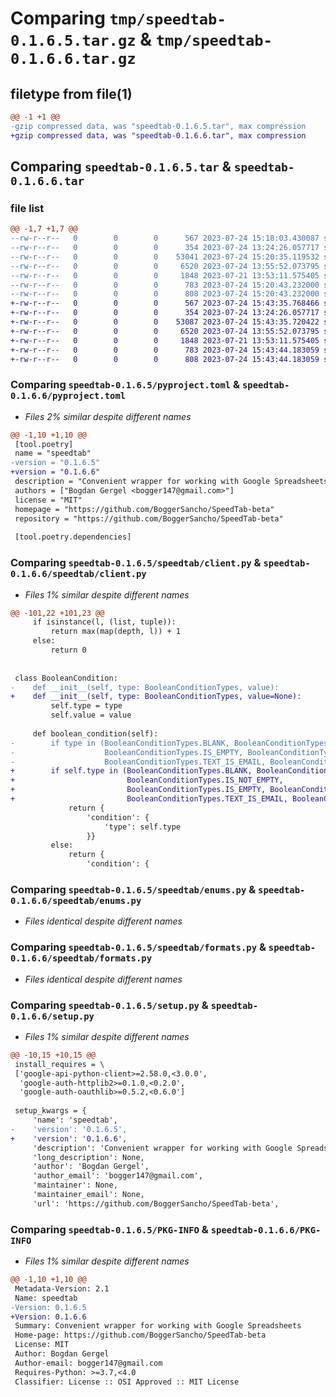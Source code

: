 # Comparing `tmp/speedtab-0.1.6.5.tar.gz` & `tmp/speedtab-0.1.6.6.tar.gz`

## filetype from file(1)

```diff
@@ -1 +1 @@
-gzip compressed data, was "speedtab-0.1.6.5.tar", max compression
+gzip compressed data, was "speedtab-0.1.6.6.tar", max compression
```

## Comparing `speedtab-0.1.6.5.tar` & `speedtab-0.1.6.6.tar`

### file list

```diff
@@ -1,7 +1,7 @@
--rw-r--r--   0        0        0      567 2023-07-24 15:18:03.430087 speedtab-0.1.6.5/pyproject.toml
--rw-r--r--   0        0        0      354 2023-07-24 13:24:26.057717 speedtab-0.1.6.5/speedtab/__init__.py
--rw-r--r--   0        0        0    53041 2023-07-24 15:20:35.119532 speedtab-0.1.6.5/speedtab/client.py
--rw-r--r--   0        0        0     6520 2023-07-24 13:55:52.073795 speedtab-0.1.6.5/speedtab/enums.py
--rw-r--r--   0        0        0     1848 2023-07-21 13:53:11.575405 speedtab-0.1.6.5/speedtab/formats.py
--rw-r--r--   0        0        0      783 2023-07-24 15:20:43.232000 speedtab-0.1.6.5/setup.py
--rw-r--r--   0        0        0      808 2023-07-24 15:20:43.232000 speedtab-0.1.6.5/PKG-INFO
+-rw-r--r--   0        0        0      567 2023-07-24 15:43:35.768466 speedtab-0.1.6.6/pyproject.toml
+-rw-r--r--   0        0        0      354 2023-07-24 13:24:26.057717 speedtab-0.1.6.6/speedtab/__init__.py
+-rw-r--r--   0        0        0    53087 2023-07-24 15:43:35.720422 speedtab-0.1.6.6/speedtab/client.py
+-rw-r--r--   0        0        0     6520 2023-07-24 13:55:52.073795 speedtab-0.1.6.6/speedtab/enums.py
+-rw-r--r--   0        0        0     1848 2023-07-21 13:53:11.575405 speedtab-0.1.6.6/speedtab/formats.py
+-rw-r--r--   0        0        0      783 2023-07-24 15:43:44.183059 speedtab-0.1.6.6/setup.py
+-rw-r--r--   0        0        0      808 2023-07-24 15:43:44.183059 speedtab-0.1.6.6/PKG-INFO
```

### Comparing `speedtab-0.1.6.5/pyproject.toml` & `speedtab-0.1.6.6/pyproject.toml`

 * *Files 2% similar despite different names*

```diff
@@ -1,10 +1,10 @@
 [tool.poetry]
 name = "speedtab"
-version = "0.1.6.5"
+version = "0.1.6.6"
 description = "Convenient wrapper for working with Google Spreadsheets"
 authors = ["Bogdan Gergel <bogger147@gmail.com>"]
 license = "MIT"
 homepage = "https://github.com/BoggerSancho/SpeedTab-beta"
 repository = "https://github.com/BoggerSancho/SpeedTab-beta"
 
 [tool.poetry.dependencies]
```

### Comparing `speedtab-0.1.6.5/speedtab/client.py` & `speedtab-0.1.6.6/speedtab/client.py`

 * *Files 1% similar despite different names*

```diff
@@ -101,22 +101,23 @@
     if isinstance(l, (list, tuple)):
         return max(map(depth, l)) + 1
     else:
         return 0
 
 
 class BooleanCondition:
-    def __init__(self, type: BooleanConditionTypes, value):
+    def __init__(self, type: BooleanConditionTypes, value=None):
         self.type = type
         self.value = value
 
     def boolean_condition(self):
-        if type in (BooleanConditionTypes.BLANK, BooleanConditionTypes.NOT_BLANK, BooleanConditionTypes.IS_NOT_EMPTY,
-                    BooleanConditionTypes.IS_EMPTY, BooleanConditionTypes.TEXT_IS_URL,
-                    BooleanConditionTypes.TEXT_IS_EMAIL, BooleanConditionTypes.DATE_IS_VALID):
+        if self.type in (BooleanConditionTypes.BLANK, BooleanConditionTypes.NOT_BLANK,
+                         BooleanConditionTypes.IS_NOT_EMPTY,
+                         BooleanConditionTypes.IS_EMPTY, BooleanConditionTypes.TEXT_IS_URL,
+                         BooleanConditionTypes.TEXT_IS_EMAIL, BooleanConditionTypes.DATE_IS_VALID):
             return {
                 'condition': {
                     'type': self.type
                 }}
         else:
             return {
                 'condition': {
```

### Comparing `speedtab-0.1.6.5/speedtab/enums.py` & `speedtab-0.1.6.6/speedtab/enums.py`

 * *Files identical despite different names*

### Comparing `speedtab-0.1.6.5/speedtab/formats.py` & `speedtab-0.1.6.6/speedtab/formats.py`

 * *Files identical despite different names*

### Comparing `speedtab-0.1.6.5/setup.py` & `speedtab-0.1.6.6/setup.py`

 * *Files 1% similar despite different names*

```diff
@@ -10,15 +10,15 @@
 install_requires = \
 ['google-api-python-client>=2.58.0,<3.0.0',
  'google-auth-httplib2>=0.1.0,<0.2.0',
  'google-auth-oauthlib>=0.5.2,<0.6.0']
 
 setup_kwargs = {
     'name': 'speedtab',
-    'version': '0.1.6.5',
+    'version': '0.1.6.6',
     'description': 'Convenient wrapper for working with Google Spreadsheets',
     'long_description': None,
     'author': 'Bogdan Gergel',
     'author_email': 'bogger147@gmail.com',
     'maintainer': None,
     'maintainer_email': None,
     'url': 'https://github.com/BoggerSancho/SpeedTab-beta',
```

### Comparing `speedtab-0.1.6.5/PKG-INFO` & `speedtab-0.1.6.6/PKG-INFO`

 * *Files 1% similar despite different names*

```diff
@@ -1,10 +1,10 @@
 Metadata-Version: 2.1
 Name: speedtab
-Version: 0.1.6.5
+Version: 0.1.6.6
 Summary: Convenient wrapper for working with Google Spreadsheets
 Home-page: https://github.com/BoggerSancho/SpeedTab-beta
 License: MIT
 Author: Bogdan Gergel
 Author-email: bogger147@gmail.com
 Requires-Python: >=3.7,<4.0
 Classifier: License :: OSI Approved :: MIT License
```


